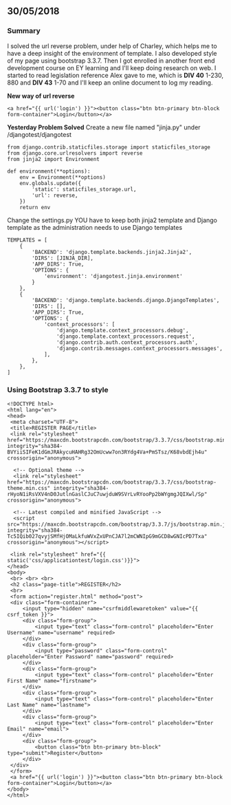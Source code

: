 ﻿## 30/05/2018
### Summary
I solved the url reverse problem, under help of Charley, which helps me to have a deep insight of the environment of template. I also developed style of my page using bootstrap 3.3.7. Then I got enrolled in another front end development course on EY learning and I'll keep doing research on web.
I started to read legislation reference Alex gave to me, which is **DIV 40** 1-230, 880 and **DIV 43** 1-70 and I'll keep an online document to log my reading.

**New way of url reverse**
```
<a href="{{ url('login') }}"><button class="btn btn-primary btn-block form-container">Login</button></a>
```
**Yesterday Problem Solved**
Create a new file named "jinja.py" under /djangotest/djangotest
```
from django.contrib.staticfiles.storage import staticfiles_storage  
from django.core.urlresolvers import reverse  
from jinja2 import Environment  
  
def environment(**options):  
    env = Environment(**options)  
    env.globals.update({  
        'static': staticfiles_storage.url,  
        'url': reverse,  
    })  
    return env
```
Change the settings.py
YOU have to keep both jinja2 template and Django template as the administration needs to use Django templates
```
TEMPLATES = [  
    {  
        'BACKEND': 'django.template.backends.jinja2.Jinja2',  
        'DIRS': [JINJA_DIR],  
        'APP_DIRS': True,  
        'OPTIONS': {  
            'environment': 'djangotest.jinja.environment'  
        }  
    },  
    {  
        'BACKEND': 'django.template.backends.django.DjangoTemplates',  
        'DIRS': [],  
        'APP_DIRS': True,  
        'OPTIONS': {  
            'context_processors': [  
                'django.template.context_processors.debug',  
                'django.template.context_processors.request',  
                'django.contrib.auth.context_processors.auth',  
                'django.contrib.messages.context_processors.messages',  
            ],  
        },  
    },  
]
```
### Using Bootstrap 3.3.7 to style
```
<!DOCTYPE html>  
<html lang="en">  
<head>  
 <meta charset="UTF-8">  
 <title>REGISTER PAGE</title>  
 <link rel="stylesheet" href="https://maxcdn.bootstrapcdn.com/bootstrap/3.3.7/css/bootstrap.min.css" integrity="sha384-BVYiiSIFeK1dGmJRAkycuHAHRg32OmUcww7on3RYdg4Va+PmSTsz/K68vbdEjh4u" crossorigin="anonymous">  
  
  <!-- Optional theme -->  
  <link rel="stylesheet" href="https://maxcdn.bootstrapcdn.com/bootstrap/3.3.7/css/bootstrap-theme.min.css" integrity="sha384-rHyoN1iRsVXV4nD0JutlnGaslCJuC7uwjduW9SVrLvRYooPp2bWYgmgJQIXwl/Sp" crossorigin="anonymous">  
  
  <!-- Latest compiled and minified JavaScript -->  
  <script src="https://maxcdn.bootstrapcdn.com/bootstrap/3.3.7/js/bootstrap.min.js" integrity="sha384-Tc5IQib027qvyjSMfHjOMaLkfuWVxZxUPnCJA7l2mCWNIpG9mGCD8wGNIcPD7Txa" crossorigin="anonymous"></script>  
  
 <link rel="stylesheet" href="{{ static('css/applicationtest/login.css')}}">  
</head>  
<body>  
 <br> <br> <br> 
 <h2 class="page-title">REGISTER</h2>  
 <br> 
 <form action="register.html" method="post">  
 <div class="form-container">  
     <input type="hidden" name="csrfmiddlewaretoken" value="{{ csrf_token }}">  
     <div class="form-group">  
         <input type="text" class="form-control" placeholder="Enter Username" name="username" required>  
     </div> 
     <div class="form-group">  
         <input type="password" class="form-control" placeholder="Enter Password" name="password" required>  
     </div> 
     <div class="form-group">  
         <input type="text" class="form-control" placeholder="Enter First Name" name="firstname">  
     </div> 
     <div class="form-group">  
         <input type="text" class="form-control" placeholder="Enter Last Name" name="lastname">  
     </div> 
     <div class="form-group">  
         <input type="text" class="form-control" placeholder="Enter Email" name="email">  
     </div> 
     <div class="form-group">  
         <button class="btn btn-primary btn-block" type="submit">Register</button>  
     </div> 
 </div> 
 </form>
 <a href="{{ url('login') }}"><button class="btn btn-primary btn-block form-container">Login</button></a>  
</body>  
</html>
```
